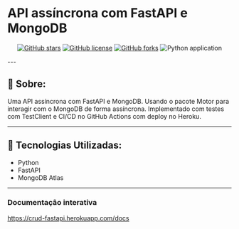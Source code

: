 # API assíncrona com FastAPI e MongoDB

<div align="center">

[![GitHub stars](https://img.shields.io/github/stars/MartinsMessias/crud-fastapi-mongodb)](https://github.com/MartinsMessias/crud-fastapi-mongodb)
<space> <space>
[![GitHub license](https://img.shields.io/github/license/MartinsMessias/crud-fastapi-mongodb)](https://github.com/MartinsMessias/crud-fastapi-mongodb/blob/master/LICENSE)
<space> <space>
[![GitHub forks](https://img.shields.io/github/forks/MartinsMessias/crud-fastapi-mongodb)](https://github.com/MartinsMessias/crud-fastapi-mongodb/)
![Python application](https://github.com/MartinsMessias/crud-fastapi-mongodb/workflows/Python%20application/badge.svg?branch=main)
</div>
---

## 📖 Sobre:

Uma API assíncrona com FastAPI e MongoDB. Usando o pacote Motor para interagir com o MongoDB de forma assíncrona.
Implementado com testes com TestClient e CI/CD no GitHub Actions com deploy no Heroku.

--- 

## 🚀 Tecnologias Utilizadas:

- Python
- FastAPI
- MongoDB Atlas
--- 

### Documentação interativa
https://crud-fastapi.herokuapp.com/docs
